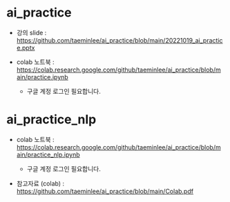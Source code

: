 # ai_practice

- 강의 slide : https://github.com/taeminlee/ai_practice/blob/main/20221019_ai_practice.pptx

- colab 노트북 : https://colab.research.google.com/github/taeminlee/ai_practice/blob/main/practice.ipynb
  - 구글 계정 로그인 필요합니다.

# ai_practice_nlp

- colab 노트북 : https://colab.research.google.com/github/taeminlee/ai_practice/blob/main/practice_nlp.ipynb
  - 구글 계정 로그인 필요합니다.

- 참고자료 (colab) : https://github.com/taeminlee/ai_practice/blob/main/Colab.pdf

